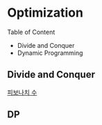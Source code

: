 # Optimization

Table of Content
- Divide and Conquer
- Dynamic Programming

## Divide and Conquer

[피보나치 수](B2747.md)

## DP
